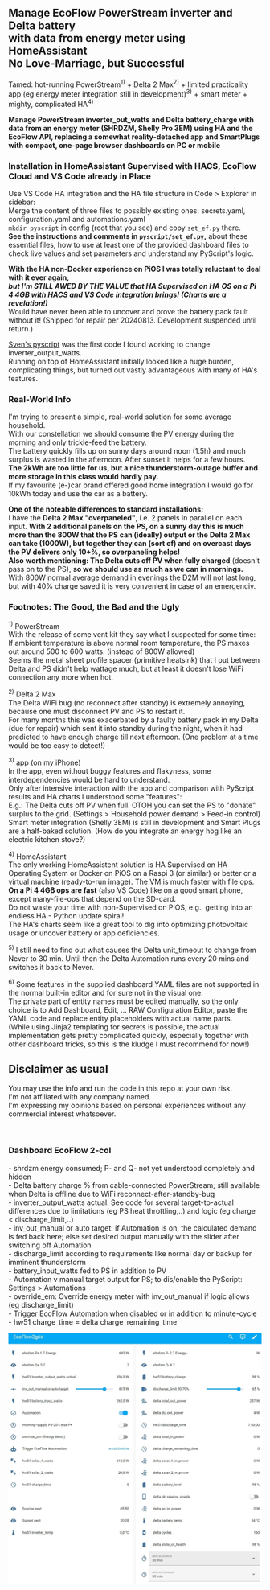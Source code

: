 <h2>Manage EcoFlow PowerStream inverter and Delta battery<br>
with data from energy meter using HomeAssistant<br>
No Love-Marriage, but Successful</h2>
<p>
Tamed: hot-running PowerStream<sup>1)</sup> + Delta 2 Max<sup>2)</sup> + limited practicality app (eg energy meter integration still in development)<sup>3)</sup> + smart meter + mighty, complicated HA<sup>4)</sup>
</p>
<p>
<b>Manage PowerStream inverter_out_watts and Delta battery_charge with data from an energy meter (SHRDZM, Shelly Pro 3EM) using HA and the EcoFlow API, replacing a somewhat reality-detached app and SmartPlugs with compact, one-page browser dashboards on PC or mobile</b>
</p>
<h3>Installation in HomeAssistant Supervised with HACS, EcoFlow Cloud and VS Code already in Place</h3>
<p>
Use VS Code HA integration and the HA file structure in Code > Explorer in sidebar:<br>
Merge the content of three files to possibly existing ones: secrets.yaml, configuration.yaml and automations.yaml<br>
<code>mkdir pyscript</code> in config (root that you see) and copy <code>set_ef.py</code> there.<br>
<b>See the instructions and comments in <code>pyscript/set_ef.py</code>,</b> about these essential files, how to use at least one of the provided dashboard files to check live values and set parameters and understand my PyScript's logic.
</p>
<p>
<b>With the HA non-Docker experience on PiOS I was totally reluctant to deal with it ever again,<br>
<em>but I'm STILL AWED BY THE VALUE that HA Supervised on HA OS on a Pi 4 4GB with HACS and VS Code integration brings! (Charts are a revelation!)</em></b><br>
Would have never been able to uncover and prove the battery pack fault without it! (Shipped for repair per 20240813. Development suspended until return.)
</p>
<p>
<a href="https://github.com/svenerbe/ecoflow_dynamic_power_adjustment/">Sven's pyscript</a> was the first code I found working to change inverter_output_watts.<br>
Running on top of HomeAssistant initially looked like a huge burden, complicating things, but turned out vastly advantageous with many of HA's features.<br>
</p>
<h3>Real-World Info</h3>
<p>
I'm trying to present a simple, real-world solution for some average household.<br>
With our constellation we should consume the PV energy during the morning and only trickle-feed the battery.<br>
The battery quickly fills up on sunny days around noon (1.5h) and much surplus is wasted in the afternoon. After sunset it helps for a few hours.<br>
<b>The 2kWh are too little for us, but a nice thunderstorm-outage buffer and more storage in this class would hardly pay.</b><br>
If my favourite (e-)car brand offered good home integration I would go for 10kWh today and use the car as a battery.
</p>
<p>
<b>One of the noteable differences to standard installations:</b><br>
I have the <b>Delta 2 Max "overpaneled"</b>, i.e. 2 panels in parallel on each input. <b>With 2 additional panels on the PS, on a sunny day this is much more than the 800W that the PS can (ideally) output or the Delta 2 Max can take (1000W), but together they can (sort of) and on overcast days the PV delivers only 10+%, so overpaneling helps!</b><br>
<b>Also worth mentioning: The Delta cuts off PV when fully charged</b> (doesn't pass on to the PS), <b>so we should use as much as we can in mornings.</b><br>
With 800W normal average demand in evenings the D2M will not last long, but with 40% charge saved it is very convenient in case of an emergenciy.
</p>
<h3>Footnotes: The Good, the Bad and the Ugly</h3>
<p>
<sup>1)</sup> PowerStream<br>
With the release of some vent kit they say what I suspected for some time:<br>
If ambient temperature is above normal room temperature, the PS maxes out around 500 to 600 watts. (instead of 800W allowed)<br>
Seems the metal sheet profile spacer (primitive heatsink) that I put between Delta and PS didn't help wattage much, but at least it doesn't lose WiFi connection any more when hot.
</p>
<p>
<sup>2)</sup> Delta 2 Max<br>
The Delta WiFi bug (no reconnect after standby) is extremely annoying, because one must disconnect PV and PS to restart it.<br>
For many months this was exacerbated by a faulty battery pack in my Delta (due for repair) which sent it into standby during the night, when it had predicted to have enough charge till next afternoon. (One problem at a time would be too easy to detect!)
</p>
<p>
<sup>3)</sup> app (on my iPhone)<br>
In the app, even without buggy features and flakyness, some interdependencies would be hard to understand.<br>
Only after intensive interaction with the app and comparison with PyScript results and HA charts I understood some "features":<br>
E.g.: The Delta cuts off PV when full. OTOH you can set the PS to "donate" surplus to the grid. (Settings > Household power demand > Feed-in control)<br>
Smart meter integration (Shelly 3EM) is still in development and Smart Plugs are a half-baked solution. (How do you integrate an energy hog like an electric kitchen stove?)
</p>
<p>
<sup>4)</sup> HomeAssistant<br>
The only working HomeAssistent solution is HA Supervised on HA Operating System or Docker on PiOS on a Raspi 3 (or similar) or better or a virtual machine (ready-to-run image). The VM is much faster with file ops.<br>
<b>On a Pi 4 4GB ops are fast</b> (also VS Code) like on a good smart phone, except many-file-ops that depend on the SD-card.<br>
Do not waste your time with non-Supervised on PiOS, e.g., getting into an endless HA - Python update spiral!<br>
The HA's charts seem like a great tool to dig into optimizing photovoltaic usage or uncover battery or app deficiencies.
<p>
<sup>5)</sup> I still need to find out what causes the Delta unit_timeout to change from Never to 30 min. Until then the Delta Automation runs every 20 mins and switches it back to Never.
</p>
<p>
<sup>6)</sup> Some features in the supplied dashboard YAML files are not supported in the normal built-in editor and for sure not in the visual one.<br>
The private part of entity names must be edited manually, so the only choice is to Add Dashboard, Edit, ... RAW Configuration Editor, paste the YAML code and replace entity placeholders with actual name parts.<br>
(While using Jinja2 templating for secrets is possible, the actual implementation gets pretty complicated quickly, especially together with other dashboard tricks, so this is the kludge I must recommend for now!)
</p>
<h2>Disclaimer as usual</h2>
<p>
You may use the info and run the code in this repo at your own risk.<br>
I'm not affiliated with any company named.<br>
I'm expressing my opinions based on personal experiences without any commercial interest whatsoever.
</p>
<br>
<p>
<h3>Dashboard EcoFlow 2-col</h3>
<p>
- shrdzm energy consumed; P- and Q- not yet understood completely and hidden<br>
- Delta battery charge % from cable-connected PowerStream; still available when Delta is offline due to WiFi reconnect-after-standby-bug<br>
- inverter_output_watts actual: See code for several target-to-actual differences due to limitations (eg PS heat throttling,..) and logic (eg charge < discharge_limit,..)<br>
- inv_out_manual or auto target: if Automation is on, the calculated demand is fed back here; else set desired output manually with the slider after switching off Automation<br>
- discharge_limit according to requirements like normal day or backup for imminent thunderstorm<br>
- battery_input_watts fed to PS in addition to PV<br>
- Automation v manual target output for PS; to dis/enable the PyScript: Settings > Automations <br>
- override_em: Override energy meter with inv_out_manual if logic allows (eg discharge_limit)<br>
- Trigger EcoFlow Automation when disabled or in addition to minute-cycle<br>
- hw51 charge_time = delta charge_remaining_time<br>
</p>
<img src="images/dashboard-ecoflow-2-col.jpg" alt="Dashboard EcoFlow 2-col"><br>
</p>
